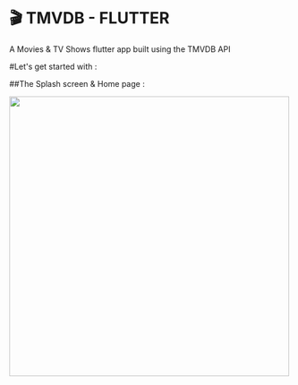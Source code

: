 # 🎬 TMVDB - FLUTTER

A Movies & TV Shows flutter app built using the TMVDB API

#Let's get started with :

##The Splash screen & Home page :


<img src="https://i.imgur.com/wGHzABt.gif" height="500em" />

